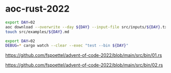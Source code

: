 # aoc-rust-2022

```sh
export DAY=02
aoc download --overwrite --day ${DAY} --input-file src/inputs/${DAY}.txt --puzzle-file src/puzzles/${DAY}.md
touch src/examples/${DAY}.md
```

```sh
export DAY=02
DEBUG=* cargo watch --clear --exec "test --bin ${DAY}"
```

https://github.com/fspoettel/advent-of-code-2022/blob/main/src/bin/01.rs

https://github.com/fspoettel/advent-of-code-2022/blob/main/src/bin/02.rs
